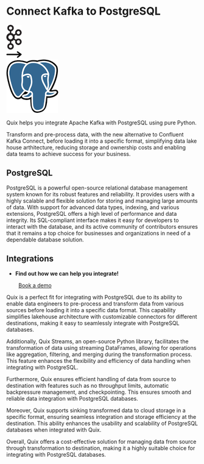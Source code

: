 # Connect Kafka to PostgreSQL

<div class="connect-images cards blog-grid-card" markdown>
<div>
<img src="../images/kafka_logo.png" width="40px" />
</div>
<div>
<img src="../images/arrow.svg" width="40px" />
</div>
<div>
<img src="./images/postgresql_1.jpg" />
</div>
</div>

Quix helps you integrate Apache Kafka with PostgreSQL using pure Python.

Transform and pre-process data, with the new alternative to Confluent Kafka Connect, before loading it into a specific format, simplifying data lake house arthitecture, reducing storage and ownership costs and enabling data teams to achieve success for your business.

## PostgreSQL

PostgreSQL is a powerful open-source relational database management system known for its robust features and reliability. It provides users with a highly scalable and flexible solution for storing and managing large amounts of data. With support for advanced data types, indexing, and various extensions, PostgreSQL offers a high level of performance and data integrity. Its SQL-compliant interface makes it easy for developers to interact with the database, and its active community of contributors ensures that it remains a top choice for businesses and organizations in need of a dependable database solution.

## Integrations

<div class="grid cards" markdown>

- __Find out how we can help you integrate!__

    <a class="md-button md-button--primary" href="https://share.hsforms.com/1iW0TmZzKQMChk0lxd_tGiw4yjw2?__hstc=175542013.2303933fbd746c0ac86d9ccbe9bc9100.1728383268831.1729603416735.1729620918855.31&__hssc=175542013.1.1729620918855&__hsfp=2132701734" target="_blank" style="margin:.5rem;">Book a demo</a>

</div>


Quix is a perfect fit for integrating with PostgreSQL due to its ability to enable data engineers to pre-process and transform data from various sources before loading it into a specific data format. This capability simplifies lakehouse architecture with customizable connectors for different destinations, making it easy to seamlessly integrate with PostgreSQL databases.

Additionally, Quix Streams, an open-source Python library, facilitates the transformation of data using streaming DataFrames, allowing for operations like aggregation, filtering, and merging during the transformation process. This feature enhances the flexibility and efficiency of data handling when integrating with PostgreSQL.

Furthermore, Quix ensures efficient handling of data from source to destination with features such as no throughput limits, automatic backpressure management, and checkpointing. This ensures smooth and reliable data integration with PostgreSQL databases.

Moreover, Quix supports sinking transformed data to cloud storage in a specific format, ensuring seamless integration and storage efficiency at the destination. This ability enhances the usability and scalability of PostgreSQL databases when integrated with Quix.

Overall, Quix offers a cost-effective solution for managing data from source through transformation to destination, making it a highly suitable choice for integrating with PostgreSQL databases.

